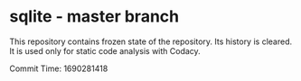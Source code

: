 # sqlite - master branch

This repository contains frozen state of the repository.
Its history is cleared. It is used only for static code
analysis with Codacy.

Commit Time: 1690281418
